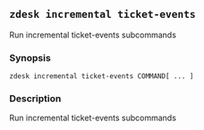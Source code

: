 ## `zdesk incremental ticket-events`

Run incremental ticket-events subcommands

### Synopsis

    zdesk incremental ticket-events COMMAND[ ... ]

### Description

Run incremental ticket-events subcommands

